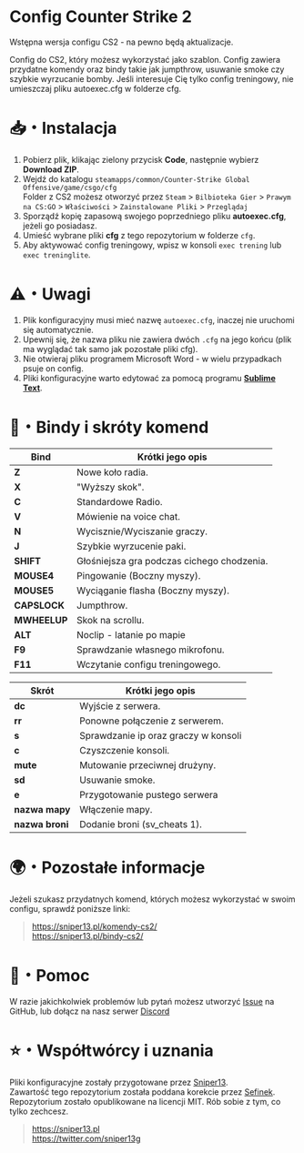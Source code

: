 #  Config Counter Strike 2
Wstępna wersja configu CS2 - na pewno będą aktualizacje.

Config do CS2, który możesz wykorzystać jako szablon. Config zawiera przydatne komendy oraz bindy takie jak jumpthrow, usuwanie smoke czy szybkie wyrzucanie bomby.
Jeśli interesuje Cię tylko config treningowy, nie umieszczaj pliku autoexec.cfg w folderze cfg.

# 📥・Instalacja
1. Pobierz plik, klikając zielony przycisk **Code**, następnie wybierz **Download ZIP**.
2. Wejdź do katalogu `steamapps/common/Counter-Strike Global Offensive/game/csgo/cfg` \
Folder z CS2 możesz otworzyć przez `Steam` > `Bilbioteka Gier` > `Prawym na CS:GO` > `Właściwości` > `Zainstalowane Pliki` > `Przeglądaj`
3. Sporządź kopię zapasową swojego poprzedniego pliku **autoexec.cfg**, jeżeli go posiadasz.
4. Umieść wybrane pliki **cfg** z tego repozytorium w folderze `cfg`.
5. Aby aktywować config treningowy, wpisz w konsoli `exec trening` lub `exec treninglite`.

# ⚠️・Uwagi
1. Plik konfiguracyjny musi mieć nazwę `autoexec.cfg`, inaczej nie uruchomi się automatycznie.
2. Upewnij się, że nazwa pliku nie zawiera dwóch `.cfg` na jego końcu (plik ma wyglądać tak samo jak pozostałe pliki cfg).
3. Nie otwieraj pliku programem Microsoft Word - w wielu przypadkach psuje on config.
2. Pliki konfiguracyjne warto edytować za pomocą programu [**Sublime Text**](https://www.sublimetext.com).

# 📄・Bindy i skróty komend
| Bind                  | Krótki jego opis                              |
|-----------------------|-----------------------------------------------|
| **Z**                 | Nowe koło radia.                              |
| **X**                 | "Wyższy skok".                                |
| **C**                 | Standardowe Radio.                            |
| **V**                 | Mówienie na voice chat.                       |
| **N**                 | Wycisznie/Wyciszanie graczy.                  |
| **J**                 | Szybkie wyrzucenie paki.                      |
| **SHIFT**             | Głośniejsza gra podczas cichego chodzenia.    |
| **MOUSE4**            | Pingowanie (Boczny myszy).                    |
| **MOUSE5**            | Wyciąganie flasha (Boczny myszy).             |
| **CAPSLOCK**          | Jumpthrow.                                    |
| **MWHEELUP**          | Skok na scrollu.                              |
| **ALT**               | Noclip - latanie po mapie                     |
| **F9**                | Sprawdzanie własnego mikrofonu.               |
| **F11**               | Wczytanie configu treningowego.               |

| Skrót                 | Krótki jego opis                              |
|-----------------------|-----------------------------------------------|
| **dc**                | Wyjście z serwera.                            |
| **rr**                | Ponowne połączenie z serwerem.                |
| **s**                 | Sprawdzanie ip oraz graczy w konsoli          |
| **c**                 | Czyszczenie konsoli.                          |
| **mute**              | Mutowanie przeciwnej drużyny.                 |
| **sd**                | Usuwanie smoke.                               |
| **e**                 | Przygotowanie pustego serwera                 |
| **nazwa mapy**        | Włączenie mapy.                               |
| **nazwa broni**       | Dodanie broni (sv_cheats 1).                  |

# 🌍・Pozostałe informacje
Jeżeli szukasz przydatnych komend, których możesz wykorzystać w swoim configu, sprawdź poniższe linki:  

> https://sniper13.pl/komendy-cs2/ \
> https://sniper13.pl/bindy-cs2/ 

# 🤝・Pomoc
W razie jakichkolwiek problemów lub pytań możesz utworzyć [Issue](https://github.com/XIIIG/config-cs2/issues) na GitHub, lub dołącz na nasz serwer [Discord](https://discord.com/invite/p32E8ru)

# ⭐・Współtwórcy i uznania
Pliki konfiguracyjne zostały przygotowane przez [Sniper13](https://github.com/XIIIG).  
Zawartość tego repozytorium została poddana korekcie przez [Sefinek](https://github.com/sefinek24).  
Repozytorium zostało opublikowane na licencji MIT. Rób sobie z tym, co tylko zechcesz.

> https://sniper13.pl  
> https://twitter.com/sniper13g
